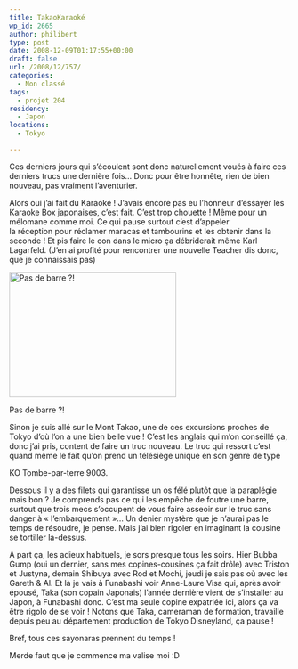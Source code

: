 ```yaml
---
title: TakaoKaraoké
wp_id: 2665
author: philibert
type: post
date: 2008-12-09T01:17:55+00:00
draft: false
url: /2008/12/757/
categories:
  - Non classé
tags:
  - projet 204
residency:
  - Japon
locations:
  - Tokyo

---
```

Ces derniers jours qui s&rsquo;écoulent sont donc naturellement voués à faire ces derniers trucs une dernière fois&#8230; Donc pour être honnête, rien de bien nouveau, pas vraiment l&rsquo;aventurier. 

Alors oui j&rsquo;ai fait du Karaoké ! J&rsquo;avais encore pas eu l&rsquo;honneur d&rsquo;essayer les Karaoke Box japonaises, c&rsquo;est fait. C&rsquo;est trop chouette ! Même pour un mélomane comme moi. Ce qui pause surtout c&rsquo;est d&rsquo;appeler la réception pour réclamer maracas et tambourins et les obtenir dans la seconde ! Et pis faire le con dans le micro ça débriderait même Karl Lagarfeld. (J&rsquo;en ai profité pour rencontrer une nouvelle Teacher dis donc, que je connaissais pas)

<div id="attachment_758" class="wp-caption alignright" style="max-width: 300px">
  <a href="http://benmerde.com/wp-content/uploads/img_5485.jpg" target="_blank"><img class="size-medium wp-image-758 " title="img_5485" src="http://benmerde.com/wp-content/uploads/img_5485.jpg" alt="Pas de barre ?!" width="300" height="225" /></a>
  
  <p class="wp-caption-text">
    Pas de barre ?!
  </p>
</div>

Sinon je suis allé sur le Mont Takao, une de ces excursions proches de Tokyo d&rsquo;où l&rsquo;on a une bien belle vue ! C&rsquo;est les anglais qui m&rsquo;on conseillé ça, donc j&rsquo;ai pris, content de faire un truc nouveau. Le truc qui ressort c&rsquo;est quand même le fait qu&rsquo;on prend un télésiège unique en son genre de type
  
KO Tombe-par-terre 9003.

Dessous il y a des filets qui garantisse un os félé plutôt que la paraplégie mais bon ? Je comprends pas ce qui les empêche de foutre une barre, surtout que trois mecs s&rsquo;occupent de vous faire asseoir sur le truc sans danger à « l&#8217;embarquement »&#8230; Un denier mystère que je n&rsquo;aurai pas le temps de résoudre, je pense. Mais j&rsquo;ai bien rigoler en imaginant la cousine se tortiller la-dessus.

A part ça, les adieux habituels, je sors presque tous les soirs. Hier Bubba Gump (oui un dernier, sans mes copines-cousines ça fait drôle) avec Triston et Justyna, demain Shibuya avec Rod et Mochi, jeudi je sais pas où avec les Gareth & Al. Et là je vais à Funabashi voir Anne-Laure Visa qui, après avoir épousé, Taka (son copain Japonais) l&rsquo;année dernière vient de s&rsquo;installer au Japon, à Funabashi donc. C&rsquo;est ma seule copine expatriée ici, alors ça va être rigolo de se voir ! Notons que Taka, cameraman de formation, travaille depuis peu au département production de Tokyo Disneyland, ça pause !

Bref, tous ces sayonaras prennent du temps ! 

Merde faut que je commence ma valise moi :D
